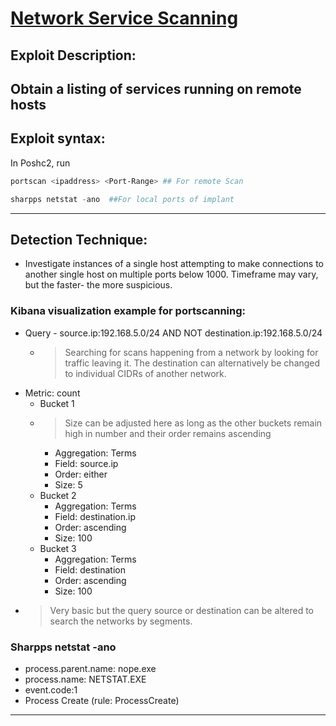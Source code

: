 # [Network Service Scanning](https://attack.mitre.org/techniques/T1046/)

## Exploit Description: 
Obtain a listing of services running on remote hosts
---
## Exploit syntax:
In Poshc2, run 
```powershell
portscan <ipaddress> <Port-Range> ## For remote Scan
```
```powershell
sharpps netstat -ano  ##For local ports of implant
```
---

## Detection Technique:
* Investigate instances of a single host attempting to make connections to another single host on multiple ports below 1000. Timeframe may vary, but the faster- the more suspicious.

### Kibana visualization example for portscanning:

* Query - source.ip:192.168.5.0/24 AND NOT destination.ip:192.168.5.0/24
    * > Searching for scans happening from a network by looking for traffic leaving it. The destination can alternatively be changed to individual CIDRs of another network.
* Metric: count
    * Bucket 1
    * > Size can be adjusted here as long as the other buckets remain high in number and their order remains ascending
        * Aggregation: Terms
        * Field: source.ip
        * Order: either
        * Size: 5
    * Bucket 2
        * Aggregation: Terms
        * Field: destination.ip
        * Order: ascending
        * Size: 100
    * Bucket 3
        * Aggregation: Terms
        * Field: destination
        * Order: ascending
        * Size: 100
 * > Very basic but the query source or destination can be altered to search the networks by segments. 
### Sharpps netstat -ano
* process.parent.name: nope.exe     
* process.name: NETSTAT.EXE
* event.code:1
* Process Create (rule: ProcessCreate)
---  
